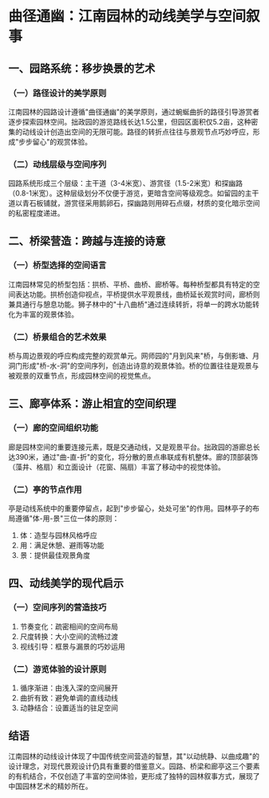# 曲径通幽：江南园林的动线美学与空间叙事

## 一、园路系统：移步换景的艺术

### （一）路径设计的美学原则

江南园林的园路设计遵循"曲径通幽"的美学原则，通过蜿蜒曲折的路径引导游赏者逐步探索园林空间。拙政园的游览路线长达1.5公里，但园区面积仅5.2亩，这种密集的动线设计创造出空间的无限可能。路径的转折点往往与景观节点巧妙呼应，形成"步步留心"的观赏体验。

### （二）动线层级与空间序列

园路系统形成三个层级：主干道（3-4米宽）、游赏径（1.5-2米宽）和探幽路（0.8-1米宽）。这种层级划分不仅便于游览，更暗含空间等级观念。如留园的主干道以青石板铺就，游赏径采用鹅卵石，探幽路则用碎石点缀，材质的变化暗示空间的私密程度递进。

## 二、桥梁营造：跨越与连接的诗意

### （一）桥型选择的空间语言

江南园林常见的桥型包括：拱桥、平桥、曲桥、廊桥等。每种桥型都具有特定的空间表达功能。拱桥创造仰视点，平桥提供水平观景线，曲桥延长观赏时间，廊桥则兼具通行与憩息功能。狮子林中的"十八曲桥"通过连续转折，将单一的跨水功能转化为丰富的观景体验。

### （二）桥景组合的艺术效果

桥与周边景观的呼应构成完整的观赏单元。网师园的"月到风来"桥，与倒影塘、月洞门形成"桥-水-洞"的空间序列，创造出诗意的观景体验。桥的位置往往是观景与被观景的双重节点，形成园林空间的视觉焦点。

## 三、廊亭体系：游止相宜的空间织理

### （一）廊的空间组织功能

廊是园林空间的重要连接元素，既是交通动线，又是观景平台。拙政园的游廊总长达390米，通过"曲-直-折"的变化，将分散的景点串联成有机整体。廊的顶部装饰（藻井、格扇）和立面设计（花窗、隔扇）丰富了移动中的视觉体验。

### （二）亭的节点作用

亭是动线系统中的重要停留点，起到"步步留心，处处可坐"的作用。园林亭子的布局遵循"体-用-景"三位一体的原则：

1. 体：造型与园林风格呼应
2. 用：满足休憩、避雨等功能
3. 景：提供最佳观景角度

## 四、动线美学的现代启示

### （一）空间序列的营造技巧

1. 节奏变化：疏密相间的空间布局
2. 尺度转换：大小空间的流畅过渡
3. 视线引导：框景与漏景的巧妙运用

### （二）游览体验的设计原则

1. 循序渐进：由浅入深的空间展开
2. 曲折有致：避免单调的直线动线
3. 动静结合：设置适当的驻足空间

## 结语

江南园林的动线设计体现了中国传统空间营造的智慧，其"以动统静、以曲成趣"的设计理念，对现代景观设计仍具有重要的借鉴意义。园路、桥梁和廊亭这三个要素的有机结合，不仅创造了丰富的空间体验，更形成了独特的园林叙事方式，展现了中国园林艺术的精妙所在。

[^1]: 《江南园林志》（第三卷），第156页
[^2]: 《中国古典园林分析》，第89页
[^3]: 《园冶注释》，第234页
[^4]: 《造园艺术论》，第167页